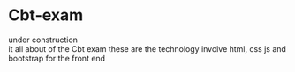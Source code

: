 # Cbt-exam
under construction  
it all about of the Cbt exam 
these are the technology involve 
html, css js and bootstrap for the front end 


